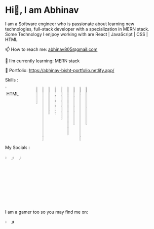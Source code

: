 # Hi👋, I am Abhinav

I am a Software engineer who is passionate about learning new technologies, full-stack developer with a specialization in MERN stack.
Some Technology I enjpoy working with are React | JavaScript | CSS | HTML 

📫 How to reach me: abhinav805@gmail.com

🌱 I’m currently learning: MERN stack

🔭 Portfolio: https://abhinav-bisht-portfolio.netlify.app/

<p>Skills : </p>

<div style="display:flex">
  <div style="display: flex">
  <img
    style="width: 4%"
    src="https://cdn-icons-png.flaticon.com/512/888/888859.png"
    alt="HTML"
  />
    <p>HTML</p>
</div>
  
<img style="width: 4%" src="https://cdn-icons-png.flaticon.com/512/888/888847.png" alt="CSS" />
<img style="width: 4%" src="https://cdn-icons-png.flaticon.com/512/5968/5968292.png" alt="JavaScript" />
<img style="width: 4%" src="https://cdn-icons-png.flaticon.com/512/3334/3334886.png" alt="React" />
<img style="width: 4%" src="https://raw.githubusercontent.com/reduxjs/redux/master/logo/logo.png" alt="Redux" />
<img style="width: 4%" src="https://i.ibb.co/n8spVvK/pngegg.png" alt="Node JS" />
<img style="width: 4%" src="https://www.mementotech.in/assets/images/icons/express.png" alt="Express JS" />
<img style="width: 4%" src="https://img.icons8.com/color/452/mongodb.png" alt="Mango DB" />
<img style="width: 4%" src="https://cdn-icons-png.flaticon.com/512/5968/5968381.png" alt="TypeScript" />
<img style="width: 4%" src="https://cdn-icons-png.flaticon.com/512/2080/2080844.png" alt="DS & ALgo" />
</div>

My Socials :

<a href="https://www.linkedin.com/in/abhinav-bisht-1012"> <img style="width: 4%" src="https://cdn-icons.flaticon.com/png/512/3536/premium/3536505.png?token=exp=1653668349~hmac=e6facb503867cef0d19e97515057caf7" alt="LinkedIn" /> </a>
<a href="https://twitter.com/abhinav805"> <img style="width: 4%" src="https://cdn-icons.flaticon.com/png/512/2504/premium/2504947.png?token=exp=1653669169~hmac=9d4c107ba069004ef7b224e60c4a95b2" alt="Twitter" /> </a>
<a href="https://medium.com/@abhinav805"> <img style="width: 4%" src="https://i.ibb.co/J3tKkkZ/2504925.png" alt="Medium" /> </a>


I am a gamer too so you may find me on:

<a href="https://discordapp.com/users/432924416830210048"> <img style="width: 4%" src="https://cdn-icons.flaticon.com/png/512/2335/premium/2335279.png?token=exp=1653669558~hmac=814595d8e7cc40c9f642978215254612" alt="Discord Icon" /> </a>
<a href=""> <img style="width: 4%" src="https://cdn-icons-png.flaticon.com/512/3/3782.png" alt="Steam Icon" /> </a>





<!--
<a href="tel:+919997114838"><img style="width: 4%" src="https://i.ibb.co/hX2Gyzc/4213179.png" alt="Phone No." /> </a>
<a href=""> <img style="width: 4%" src="https://cdn-icons-png.flaticon.com/512/588/588308.png" alt="Dota 2 icon" /> </a>
<a href=""> <img style="width: 4%" src="https://i.ibb.co/yyMwGzj/pngwing-com.png" alt="War Thunder" /> </a>


**abhinavBisht94/abhinavBisht94** is a ✨ _special_ ✨ repository because its `README.md` (this file) appears on your GitHub profile.

<a href=""> <img style="width: 3%" src="" alt="" /> </a>

Here are some ideas to get you started:

- 🔭 I’m currently working on ...
- 🌱 I’m currently learning ...
- 👯 I’m looking to collaborate on ...
- 🤔 I’m looking for help with ...
- 💬 Ask me about ...
- 📫 How to reach me: ...
- 😄 Pronouns: ...
- ⚡ Fun fact: ...
-->
